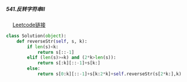 ##### 541.反转字符串II

&emsp;
[Leetcode链接](https://leetcode-cn.com/problems/reverse-string-ii/)

```py
class Solution(object):
    def reverseStr(self, s, k):
        if len(s)<k:
            return s[::-1]
        elif (len(s)>=k) and (2*k>len(s)):
            return s[:k][::-1]+s[k:]
        else:
            return s[0:k][::-1]+s[k:2*k]+self.reverseStr(s[2*k:],k)
```